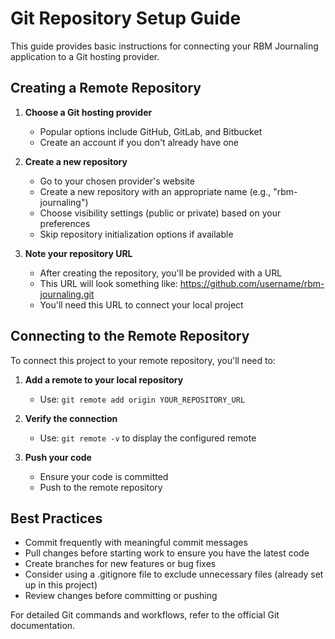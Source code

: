 # Git Repository Setup Guide

This guide provides basic instructions for connecting your RBM Journaling application to a Git hosting provider.

## Creating a Remote Repository

1. **Choose a Git hosting provider**
   - Popular options include GitHub, GitLab, and Bitbucket
   - Create an account if you don't already have one

2. **Create a new repository**
   - Go to your chosen provider's website
   - Create a new repository with an appropriate name (e.g., "rbm-journaling")
   - Choose visibility settings (public or private) based on your preferences
   - Skip repository initialization options if available

3. **Note your repository URL**
   - After creating the repository, you'll be provided with a URL
   - This URL will look something like: https://github.com/username/rbm-journaling.git
   - You'll need this URL to connect your local project

## Connecting to the Remote Repository

To connect this project to your remote repository, you'll need to:

1. **Add a remote to your local repository**
   - Use: `git remote add origin YOUR_REPOSITORY_URL`

2. **Verify the connection**
   - Use: `git remote -v` to display the configured remote

3. **Push your code**
   - Ensure your code is committed
   - Push to the remote repository

## Best Practices

- Commit frequently with meaningful commit messages
- Pull changes before starting work to ensure you have the latest code
- Create branches for new features or bug fixes
- Consider using a .gitignore file to exclude unnecessary files (already set up in this project)
- Review changes before committing or pushing

For detailed Git commands and workflows, refer to the official Git documentation.
